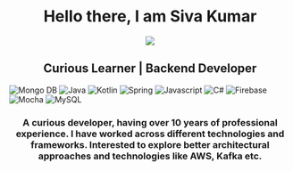 <h1 align="center">Hello there, I am Siva Kumar</h1>
<p align="center"><img src="https://komarev.com/ghpvc/?username=shivsanjain03&label=Profile%20views&color=0e75b6&style=flat"></p>
<h2 align="center"> Curious Learner | Backend Developer </h2>

![Mongo DB](https://img.shields.io/badge/-MongoDB-333333?style=flat&logo=MongoDB)
![Java](https://img.shields.io/badge/Java-ED8B00?style=flat&logo=java&logoColor=white) ![Kotlin](https://img.shields.io/badge/kotlin-%230095D5.svg?style=flat&logo=kotlin&logoColor=white) ![Spring](https://img.shields.io/badge/spring-%236DB33F.svg?style=flat&logo=spring&logoColor=white) ![Javascript](	https://img.shields.io/badge/JavaScript-323330?style=flat&logo=javascript&logoColor=F7DF1E) ![C#](	https://img.shields.io/badge/C%23-239120?style=flat&logo=c-sharp&logoColor=white)
![Firebase](https://img.shields.io/badge/-Firebase-333333?style=flat&logo=Firebase)
![Mocha](https://img.shields.io/badge/-mocha-%238D6748?style=flat&logo=mocha&logoColor=white)
![MySQL](https://img.shields.io/badge/mysql-%2300f.svg?style=flat&logo=mysql&logoColor=white)

<h3 align="center">A curious developer, having over 10 years of professional experience. I have worked across different technologies and frameworks. Interested to explore better architectural approaches and technologies like AWS, Kafka etc.</h3>
